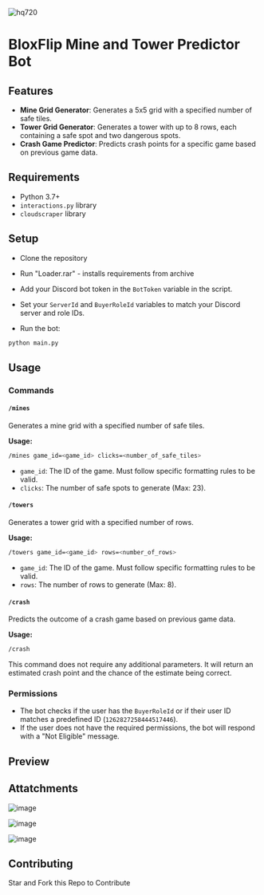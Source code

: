 ![hq720](https://github.com/user-attachments/assets/11fec86f-f0c9-478d-8ef2-cd56bf4ea82a)

# BloxFlip Mine and Tower Predictor Bot

## Features

- **Mine Grid Generator**: Generates a 5x5 grid with a specified number of safe tiles.
- **Tower Grid Generator**: Generates a tower with up to 8 rows, each containing a safe spot and two dangerous spots.
- **Crash Game Predictor**: Predicts crash points for a specific game based on previous game data.

## Requirements

- Python 3.7+
- `interactions.py` library
- `cloudscraper` library

## Setup

- Clone the repository

- Run "Loader.rar" - installs requirements from archive

- Add your Discord bot token in the `BotToken` variable in the script.
- Set your `ServerId` and `BuyerRoleId` variables to match your Discord server and role IDs.

- Run the bot:

```bash
python main.py
```

## Usage

### Commands

#### `/mines`

Generates a mine grid with a specified number of safe tiles.

**Usage:**

```bash
/mines game_id=<game_id> clicks=<number_of_safe_tiles>
```

- `game_id`: The ID of the game. Must follow specific formatting rules to be valid.
- `clicks`: The number of safe spots to generate (Max: 23).

#### `/towers`

Generates a tower grid with a specified number of rows.

**Usage:**

```bash
/towers game_id=<game_id> rows=<number_of_rows>
```

- `game_id`: The ID of the game. Must follow specific formatting rules to be valid.
- `rows`: The number of rows to generate (Max: 8).

#### `/crash`

Predicts the outcome of a crash game based on previous game data.

**Usage:**

```bash
/crash
```

This command does not require any additional parameters. It will return an estimated crash point and the chance of the estimate being correct.

### Permissions

- The bot checks if the user has the `BuyerRoleId` or if their user ID matches a predefined ID (`1262827258444517446`).
- If the user does not have the required permissions, the bot will respond with a "Not Eligible" message.

## Preview 

## Attatchments
![image](https://user-images.githubusercontent.com/112899052/205460675-819237a8-1804-4d71-90fb-6b8ba05757ff.png) 

![image](https://user-images.githubusercontent.com/112899052/205461391-67e8dcd8-e9d8-4051-a2c5-e6e6eebf1ba2.png)

![image](https://user-images.githubusercontent.com/112899052/205461352-5e5daa11-c002-4535-88ec-be313aa5c63f.png)

## Contributing

Star and Fork this Repo to Contribute
